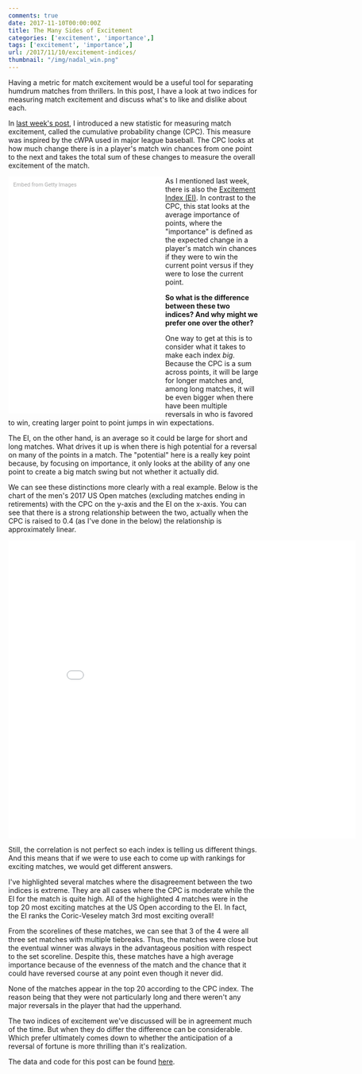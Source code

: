 ```yaml
---
comments: true
date: 2017-11-10T00:00:00Z
title: The Many Sides of Excitement 
categories: ['excitement', 'importance',]
tags: ['excitement', 'importance',]
url: /2017/11/10/excitement-indices/
thumbnail: "/img/nadal_win.png"
---
```


Having a metric for match excitement would be a useful tool for separating humdrum matches from thrillers. In this post, I have a look at two indices for measuring match excitement and discuss what's to like and dislike about each.

<!--more-->


In [last week's post](http://on-the-t.com/2017/11/03/us-open-excitement/), I introduced a new statistic for measuring match excitement, called the cumulative probability change (CPC). This measure was inspired by the cWPA used in major league baseball. The CPC looks at how much change there is in a player's match win chances from one point to the next and takes the total sum of these changes to measure the overall excitement of the match.

<div class="getty embed image" style="background-color:#fff;display:inline-block;font-family:Roboto,sans-serif;color:#a7a7a7;font-size:11px;width:100%;max-width:296px;float:left;padding:2%;"><div style="padding:0;margin:0;text-align:left;"><a href="http://www.gettyimages.com.au/detail/846510350" target="_blank" style="color:#a7a7a7;text-decoration:none;font-weight:normal !important;border:none;display:inline-block;">Embed from Getty Images</a></div><div style="overflow:hidden;position:relative;height:0;padding:150% 0 0 0;width:100%;"><iframe src="//embed.gettyimages.com/embed/846510350?et=qtkOyeQuRgdcuDWZ49Bhbw&tld=com.au&sig=nDw1DOYhuz0x6FBphnDWf726FBF03qrHzNEz8jO9vi4=&caption=true&ver=1" scrolling="no" frameborder="0" width="396" height="594" style="display:inline-block;position:absolute;top:0;left:0;width:100%;height:100%;margin:0;"></iframe></div></div>

As I mentioned last week, there is also the [Excitement Index (EI)](http://www.tennisabstract.com/blog/2011/09/19/quantifying-comebacks-and-excitement-with-win-probability/). In contrast to the CPC, this stat looks at the average importance of points, where the "importance" is defined as the expected change in a player's match win chances if they were to win the current point versus if they were to lose the current point.

**So what is the difference between these two indices? And why might we prefer one over the other?**


One way to get at this is to consider what it takes to make each index <i>big</i>. Because the CPC is a sum across points, it will be large for longer matches and, among long matches, it will be even bigger when there have been multiple reversals in who is favored to win, creating larger point to point jumps in win expectations.

The EI, on the other hand, is an average so it could be large for short and long matches. What drives it up is when there is high potential for a reversal on many of the points in a match. The "potential" here is a really key point because, by focusing on importance, it only looks at the ability of any one point to create a big match swing but not whether it actually did.

We can see these distinctions more clearly with a real example. Below is the chart of the men's 2017 US Open matches (excluding matches ending in retirements) with the CPC on the y-axis and the EI on the x-axis. You can see that there is a strong relationship between the two, actually when the CPC is raised to 0.4 (as I've done in the below) the relationship is approximately linear.


<iframe width="700" height="600" frameborder="0" scrolling="no" src="//plot.ly/~on-the-t/1476.embed"></iframe>

Still, the correlation is not perfect so each index is telling us different things. And this means that if we were to use each to come up with rankings for exciting matches, we would get different answers. 

I've highlighted several matches where the disagreement between the two indices is extreme. They are all cases where the CPC is moderate while the EI for the match is quite high. All of the highlighted 4 matches were in the top 20 most exciting matches at the US Open according to the EI. In fact, the EI ranks the Coric-Veseley match 3rd most exciting overall!


From the scorelines of these matches, we can see that 3 of the 4 were all three set matches with multiple tiebreaks. Thus, the matches were close but the eventual winner was always in the advantageous position with respect to the set scoreline. Despite this, these matches have a high average importance because of the evenness of the match and the chance that it could have reversed course at any point even though it never did.

None of the matches appear in the top 20 according to the CPC index. The reason being that they were not particularly long and there weren't any major reversals in the player that had the upperhand.

The two indices of excitement we've discussed will be in agreement much of the time. But when they do differ the difference can be considerable. Which prefer ultimately comes down to whether the anticipation of a reversal of fortune is more thrilling than it's realization.


The data and code for this post can be found [here](https://github.com/skoval/sports-blog/tree/master/R).

